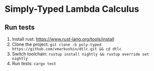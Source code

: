 # Simply-Typed Lambda Calculus

## Run tests

1. Install rust: https://www.rust-lang.org/tools/install
2. Clone the project: `git clone -b poly-typed https://github.com/vmarkushin/dtlc.git && cd dtlc`
3. Switch toolchain: `rustup install nightly && rustup override set nightly`
4. Run tests: `cargo test`
